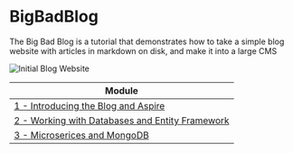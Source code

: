 # BigBadBlog
The Big Bad Blog is a tutorial that demonstrates how to take a simple blog website with articles in markdown on disk, and make it into a large CMS

![Initial Blog Website](docs/img/0-Starter.png)

| Module |
| --- |
| [1 - Introducing the Blog and Aspire](docs/1-Introduction.md) |
| [2 - Working with Databases and Entity Framework](docs/2-Database.md) |
| [3 - Microserices and MongoDB](docs/3-Microservices.md) |
